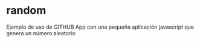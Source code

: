 # random
Ejemplo de uso de GITHUB App con una pequeña aplicación javascript que genera un número aleatorio
